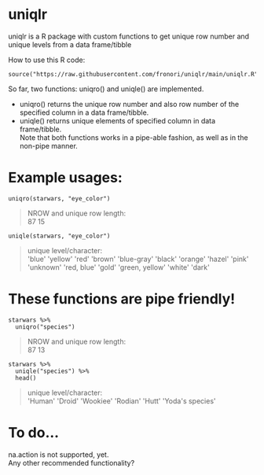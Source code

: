 # uniqlr  
uniqlr is a R package with custom functions to get unique row number and unique levels from a data frame/tibble

How to use this R code: 
```
source("https://raw.githubusercontent.com/fronori/uniqlr/main/uniqlr.R")
```

So far, two functions: uniqro() and uniqle() are implemented.
- uniqro() returns the unique row number and also row number of the specified column in a data frame/tibble.
- uniqle() returns unique elements of specified column in data frame/tibble.  
Note that both functions works in a pipe-able fashion, as well as in the non-pipe manner.

# Example usages: 
```
uniqro(starwars, "eye_color") 
```
>NROW and unique row length:  
>87 15

```
uniqle(starwars, "eye_color")
```
>unique level/character:  
>'blue' 'yellow' 'red' 'brown' 'blue-gray' 'black' 'orange' 'hazel' 'pink' 'unknown' 'red, blue' 'gold' 'green, yellow' 'white' 'dark'

# These functions are pipe friendly!
```
starwars %>%  
  uniqro("species")
```
>NROW and unique row length:  
>87 13

```
starwars %>% 
  uniqle("species") %>%
  head()
```
>unique level/character:  
>'Human' 'Droid' 'Wookiee' 'Rodian' 'Hutt' 'Yoda\'s species'  

# To do...
na.action is not supported, yet.  
Any other recommended functionality?
